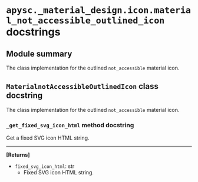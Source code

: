 # `apysc._material_design.icon.material_not_accessible_outlined_icon` docstrings

## Module summary

The class implementation for the outlined `not_accessible` material icon.

## `MaterialnotAccessibleOutlinedIcon` class docstring

The class implementation for the outlined `not_accessible` material icon.

### `_get_fixed_svg_icon_html` method docstring

Get a fixed SVG icon HTML string.<hr>

**[Returns]**

- `fixed_svg_icon_html`: str
  - Fixed SVG icon HTML string.